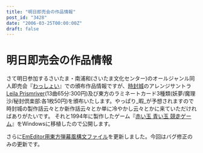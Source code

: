 ```yaml
---
title: "明日即売会の作品情報"
post_id: "3428"
date: "2006-03-25T00:00:00Z"
draft: false
---
```


# 明日即売会の作品情報

さて明日参加するさいたま・南浦和(さいたま文化センター)のオールジャンル同人即売会『[わっしょい](http://www.h4.dion.ne.jp/%7Ewashoi/)』での頒布作品情報ですが、[時封城](/!/thA/)のアレンジサントラ[Leila Prismriver](/!/leila/)(13曲65分:300円)及び東方のラミネートカード3種類(妖夢/魔理沙/秘封倶楽部:各1枚50円)を頒布いたします。やっぱり_暇_が予想されますので時封城の製作話云々とか新作話云々とか単に冷やかし云々とかに来ていただければありがたいです。  それと1994年に製作したゲーム『[赤い玉 青い玉 競走ゲーム](/2899)』をWindowsに移植したので公開します。  
  
さらに[EmEditor用東方弾幕風構文ファイル](/emeditor-danmakufu)を更新しました。今回はバグ修正のみの更新です。
